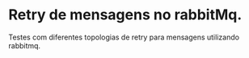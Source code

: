 # Retry de mensagens no rabbitMq.

Testes com diferentes topologias de retry para mensagens utilizando rabbitmq.
